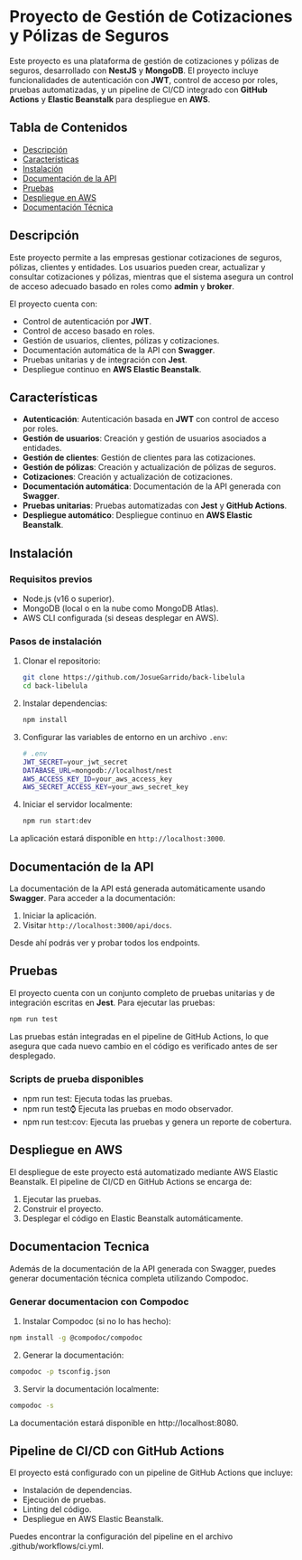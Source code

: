 # Proyecto de Gestión de Cotizaciones y Pólizas de Seguros

Este proyecto es una plataforma de gestión de cotizaciones y pólizas de seguros, desarrollado con **NestJS** y **MongoDB**. El proyecto incluye funcionalidades de autenticación con **JWT**, control de acceso por roles, pruebas automatizadas, y un pipeline de CI/CD integrado con **GitHub Actions** y **Elastic Beanstalk** para despliegue en **AWS**.

## Tabla de Contenidos

- [Descripción](#descripción)
- [Características](#características)
- [Instalación](#instalación)
- [Documentación de la API](#documentación-de-la-api)
- [Pruebas](#pruebas)
- [Despliegue en AWS](#despliegue-en-aws)
- [Documentación Técnica](#documentación-técnica)

## Descripción

Este proyecto permite a las empresas gestionar cotizaciones de seguros, pólizas, clientes y entidades. Los usuarios pueden crear, actualizar y consultar cotizaciones y pólizas, mientras que el sistema asegura un control de acceso adecuado basado en roles como **admin** y **broker**.

El proyecto cuenta con:
- Control de autenticación por **JWT**.
- Control de acceso basado en roles.
- Gestión de usuarios, clientes, pólizas y cotizaciones.
- Documentación automática de la API con **Swagger**.
- Pruebas unitarias y de integración con **Jest**.
- Despliegue continuo en **AWS Elastic Beanstalk**.

## Características

- **Autenticación**: Autenticación basada en **JWT** con control de acceso por roles.
- **Gestión de usuarios**: Creación y gestión de usuarios asociados a entidades.
- **Gestión de clientes**: Gestión de clientes para las cotizaciones.
- **Gestión de pólizas**: Creación y actualización de pólizas de seguros.
- **Cotizaciones**: Creación y actualización de cotizaciones.
- **Documentación automática**: Documentación de la API generada con **Swagger**.
- **Pruebas unitarias**: Pruebas automatizadas con **Jest** y **GitHub Actions**.
- **Despliegue automático**: Despliegue continuo en **AWS Elastic Beanstalk**.

## Instalación

### Requisitos previos

- Node.js (v16 o superior).
- MongoDB (local o en la nube como MongoDB Atlas).
- AWS CLI configurada (si deseas desplegar en AWS).

### Pasos de instalación

1. Clonar el repositorio:

    ```bash
    git clone https://github.com/JosueGarrido/back-libelula
    cd back-libelula
    ```

2. Instalar dependencias:

    ```bash
    npm install
    ```

3. Configurar las variables de entorno en un archivo `.env`:

    ```bash
    # .env
    JWT_SECRET=your_jwt_secret
    DATABASE_URL=mongodb://localhost/nest
    AWS_ACCESS_KEY_ID=your_aws_access_key
    AWS_SECRET_ACCESS_KEY=your_aws_secret_key
    ```

4. Iniciar el servidor localmente:

    ```bash
    npm run start:dev
    ```

La aplicación estará disponible en `http://localhost:3000`.

## Documentación de la API

La documentación de la API está generada automáticamente usando **Swagger**. Para acceder a la documentación:

1. Iniciar la aplicación.
2. Visitar `http://localhost:3000/api/docs`.

Desde ahí podrás ver y probar todos los endpoints.

## Pruebas

El proyecto cuenta con un conjunto completo de pruebas unitarias y de integración escritas en **Jest**. Para ejecutar las pruebas:

```bash
npm run test
```

Las pruebas están integradas en el pipeline de GitHub Actions, lo que asegura que cada nuevo cambio en el código es verificado antes de ser desplegado.

### Scripts de prueba disponibles

- npm run test: Ejecuta todas las pruebas.
- npm run test:watch: Ejecuta las pruebas en modo observador.
- npm run test:cov: Ejecuta las pruebas y genera un reporte de cobertura.


## Despliegue en AWS

El despliegue de este proyecto está automatizado mediante AWS Elastic Beanstalk. El pipeline de CI/CD en GitHub Actions se encarga de:

1. Ejecutar las pruebas.
2. Construir el proyecto.
3. Desplegar el código en Elastic Beanstalk automáticamente.

## Documentacion Tecnica

Además de la documentación de la API generada con Swagger, puedes generar documentación técnica completa utilizando Compodoc.

### Generar documentacion con Compodoc

1. Instalar Compodoc (si no lo has hecho):

```bash
npm install -g @compodoc/compodoc
```

2. Generar la documentación:

```bash
compodoc -p tsconfig.json
```

3. Servir la documentación localmente:

```bash
compodoc -s
```

La documentación estará disponible en http://localhost:8080.

## Pipeline de CI/CD con GitHub Actions

El proyecto está configurado con un pipeline de GitHub Actions que incluye:

- Instalación de dependencias.
- Ejecución de pruebas.
- Linting del código.
- Despliegue en AWS Elastic Beanstalk.

Puedes encontrar la configuración del pipeline en el archivo .github/workflows/ci.yml.